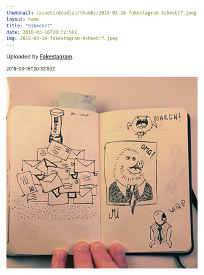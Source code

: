 ```yaml
---
thumbnail: /assets/doodles/thumbs/2018-03-16-fakestagram-9sheebr7.jpeg
layout: home
title: "9sheebr7"
date: 2018-03-16T20:32:50Z
img: 2018-03-16-fakestagram-9sheebr7.jpeg
---
```


Uploaded by [Fakestagram](https://github.com/opyate/fakestagram).

<small>2018-03-16T20:32:50Z</small>

![Uploaded by Fakestagram](/assets/doodles/original/2018-03-16-fakestagram-9sheebr7.jpeg)
